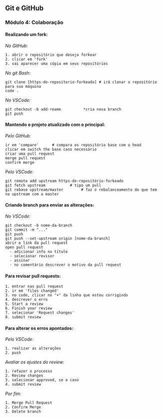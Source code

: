 ## Git e GitHub
### Módulo 4: Colaboração

#### Realizando um fork:
  
*No GitHub:*

    1. abrir o repositório que deseja forkear
    2. clicar em 'fork'
    3. vai aparecer uma cópia em seus repositórios

*No git Bash:*

    git clone [https-do-repositorio-forkeado] # irá clonar o repositório para sua máquina
    code .

*No VSCode:*

    git checkout -b add-reame          *cria nova branch
    git push

#### Mantendo o projeto atualizado com o principal:

*Pelo GitHub:*

    ir em 'compare'      # compara os repositório base com o head
    clicar em switch the base caso necessário
    criar uma pull request
    merge pull request
    confirm merge

*Pelo VSCode:*

    git remote add upstream https-do-repositório-forkeado
    git fetch upstream           # tipo um pull
    git rebase upstream/master        # faz o rebalanceamento do que tem na upstream com a master

#### Criando branch para enviar as alterações:

*No VSCode:*

    git checkout -b nome-da-branch
    git commit -m "..."
    git push
    git push --set-upstream origin [nome-da-branch]
    abrir o link da pull request
    open pull request
      - adicionar info no título
      - selecionar revisor
      - assinar
      - no comentário descrever o motivo da pull request

#### Para revisar pull requests:

    1. entrar nas pull request
    2. ir em 'files changed'
    3. no code, clicar no "+" da linha que estou corrigindo
    4. descrever o erro
    5. Start a review
    6. Finish your review
    7. selecionar 'Request changes'
    8. submit review

#### Para alterar os erros apontados: 

*Pelo VSCode:*

    1. realizar as alterações
    2. push

*Avaliar os ajustes do review:*

    1. refazer o processo
    2. Review changes
    3. selecionar approved, se o caso
    4. submit review

*Por fim:*

    1. Merge Pull Request
    2. Confirm Merge
    3. Delete branch